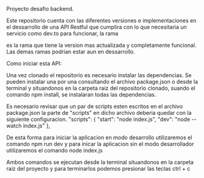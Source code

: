 Proyecto desafio backend.

Este repositorio cuenta con las diferentes versiones e implementaciones en el dessarrollo de una API Restful que cumplira con lo que necesitaria un servicio como dev.to para funcionar, la rama <main> es la rama que tiene la version mas actualizada y completamente funcional. Las demas ramas podrian estar aun en dessarrollo.

Como iniciar esta API:

Una vez clonado el repositorio es necesario instalar las dependencias. Se pueden instalar una por una consultando el archivo package.json o desde la terminal y situandonos en la carpeta raiz del repositorio clonado, suando el comando npm install, se instalaran todas las dependencias.

Es necesario revisar que un par de scripts esten escritos en el archivo package.json la parte de "scripts" en dicho archivo deberia quedar con la siguiente configuracion.
"scripts": {
    "start": "node index.js",
    "dev": "node --watch index.js"
  },

De esta forma para iniciar la aplicacion en modo desarrollo utilizaremos el comando npm run dev y para inicar la aplicacion sin el modo desarrollador utilizaremos el comando node index.js

Ambos comandos se ejecutan desde la terminal situandonos en la carpeta raiz del proyecto y para terminarlos podemos presionar las teclas ctrl + c






